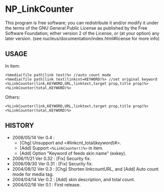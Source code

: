 # NP_LinkCounter

This program is free software; you can redistribute it and/or
modify it under the terms of the GNU General Public License
as published by the Free Software Foundation; either version 2
of the License, or (at your option) any later version.
(see nucleus/documentation/index.html#license for more info)

## USAGE

In item:

```
<%media(file path|link text)%> //auto count mode
<%media(file path|link text|linkcnt=KEYWORD)%> //set original keyword
<%LinkCounter(link,KEYWORD,URL,linktext,target prop,title prop)%>
<%LinkCounter(total,KEYWORD)%>
```
Others:
```
<%LinkCounter(link,KEYWORD,URL,linktext,target prop,title prop)%>
<%LinkCounter(total,KEYWORD)%>
```


## HISTORY

- 2008/05/14	Ver 0.4  :
  - [Chg] Unsupport <a linkcnt="*keyword*"> and <#linkcnt_total(*keyword*)#>.
  - [Add] Support `<%LinkCounter()%>` in item.
  - [Add] Option "Keyword of feeds skin name" (exkey).
- 2006/11/21	Ver 0.32 : [Fix] Security fix. 
- 2006/09/30	Ver 0.31 : [Fix] Security fix. 
- 2004/08/12	Ver 0.3  : [Chg] Shorten linkcountURL, and [Add] Auto count mode for media tag. 
- 2004/04/14	Ver 0.2  : [Add] skin description, and total count. 
- 2004/02/16	Ver 0.1  : First release. 

